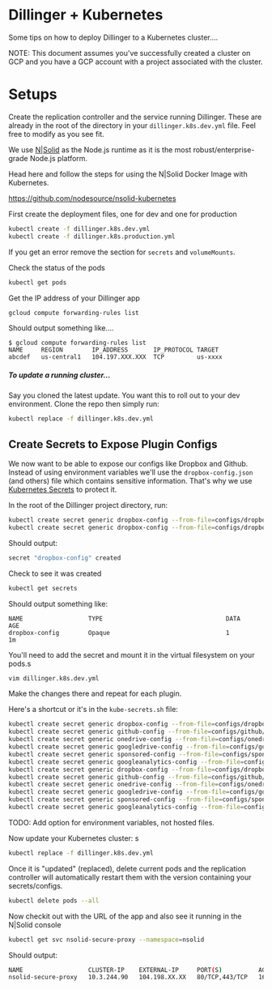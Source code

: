 # Dillinger + Kubernetes

Some tips on how to deploy Dillinger to a Kubernetes cluster....

NOTE: This document assumes you've successfully created a cluster on GCP and you have a GCP account with a project associated with the cluster.

# Setups

Create the replication controller and the service running Dillinger.  These are already in the root of the directory in your `dillinger.k8s.dev.yml` file.  Feel free to modify as you see fit.

We use [N|Solid](https://nodesource.com/products/nsolid) as the Node.js runtime as it is the most robust/enterprise-grade Node.js platform.

Head here and follow the steps for using the N|Solid Docker Image with Kubernetes.

https://github.com/nodesource/nsolid-kubernetes

First create the deployment files, one for dev and one for production

```sh
kubectl create -f dillinger.k8s.dev.yml
kubectl create -f dillinger.k8s.production.yml
```

If you get an error remove the section for `secrets` and `volumeMounts`.

Check the status of the pods

```sh
kubectl get pods
```

Get the IP address of your Dillinger app

```sh
gcloud compute forwarding-rules list
```

Should output something like....

```
$ gcloud compute forwarding-rules list
NAME     REGION        IP_ADDRESS       IP_PROTOCOL TARGET
abcdef   us-central1   104.197.XXX.XXX  TCP         us-xxxx
```

##### To update a running cluster...

Say you cloned the latest update.  You want this to roll out to your dev environment.  Clone the repo then simply run:

```sh
kubectl replace -f dillinger.k8s.dev.yml
```

## Create Secrets to Expose Plugin Configs

We now want to be able to expose our configs like Dropbox and Github.  Instead of using environment variables we'll use the `dropbox-config.json` (and others) file which contains sensitive information.  That's why we use [Kubernetes Secrets](http://kubernetes.io/docs/user-guide/secrets/#creating-your-own-secrets) to protect it.

In the root of the Dillinger project directory, run:

```sh
kubectl create secret generic dropbox-config --from-file=configs/dropbox/dropbox-config.json --namespace=dillinger-dev
kubectl create secret generic dropbox-config --from-file=configs/dropbox/dropbox-config.json --namespace=dillinger-prod
```

Should output:

```sh
secret "dropbox-config" created
```

Check to see it was created

```sh
kubectl get secrets
```

Should output something like:

```
NAME                  TYPE                                  DATA      AGE
dropbox-config        Opaque                                1         1m
```

You'll need to add the secret and mount it in the virtual filesystem on your pods.s

```sh
vim dillinger.k8s.dev.yml
```
Make the changes there and repeat for each plugin.

Here's a shortcut or it's in the `kube-secrets.sh` file:

```sh
kubectl create secret generic dropbox-config --from-file=configs/dropbox/dropbox-config.json --namespace=dillinger-dev
kubectl create secret generic github-config --from-file=configs/github/github-config.json --namespace=dillinger-dev
kubectl create secret generic onedrive-config --from-file=configs/onedrive/onedrive-config.json --namespace=dillinger-dev
kubectl create secret generic googledrive-config --from-file=configs/googledrive/googledrive-config.json --namespace=dillinger-dev
kubectl create secret generic sponsored-config --from-file=configs/sponsored/sponsored-config.json --namespace=dillinger-dev
kubectl create secret generic googleanalytics-config --from-file=configs/googleanalytics/googleanalytics-config.json --namespace=dillinger-dev
kubectl create secret generic dropbox-config --from-file=configs/dropbox/dropbox-config.json --namespace=dillinger-prod
kubectl create secret generic github-config --from-file=configs/github/github-config.json --namespace=dillinger-prod
kubectl create secret generic onedrive-config --from-file=configs/onedrive/onedrive-config.json --namespace=dillinger-prod
kubectl create secret generic googledrive-config --from-file=configs/googledrive/googledrive-config.json --namespace=dillinger-prod
kubectl create secret generic sponsored-config --from-file=configs/sponsored/sponsored-config.json --namespace=dillinger-prod
kubectl create secret generic googleanalytics-config --from-file=configs/googleanalytics/googleanalytics-config.json --namespace=dillinger-prod


```


TODO: Add option for environment variables, not hosted files.

Now update your Kubernetes cluster:
s 
 ```sh
kubectl replace -f dillinger.k8s.dev.yml
```

Once it is "updated" (replaced), delete current pods and the replication controller will automatically restart them with the version containing your secrets/configs.

```sh
kubectl delete pods --all
``` 

Now checkit out with the URL of the app and also see it running in the N|Solid console

```sh
kubectl get svc nsolid-secure-proxy --namespace=nsolid
```
Should output:

```sh
NAME                  CLUSTER-IP    EXTERNAL-IP     PORT(S)          AGE
nsolid-secure-proxy   10.3.244.90   104.198.XX.XX   80/TCP,443/TCP   16h
```